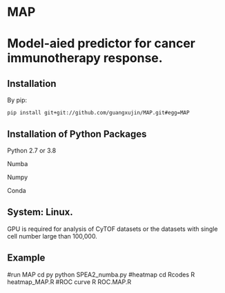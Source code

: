 # MAP
# Model-aied predictor for cancer immunotherapy response.

## Installation

By pip:
```
pip install git+git://github.com/guangxujin/MAP.git#egg=MAP
```


## Installation of Python Packages
Python 2.7 or 3.8

Numba

Numpy

Conda

## System: Linux.
GPU is required for analysis of CyTOF datasets or the datasets with single cell number large than 100,000.
## Example
#run MAP
cd py
python SPEA2_numba.py
#heatmap
cd Rcodes
R heatmap_MAP.R
#ROC curve
R ROC.MAP.R
